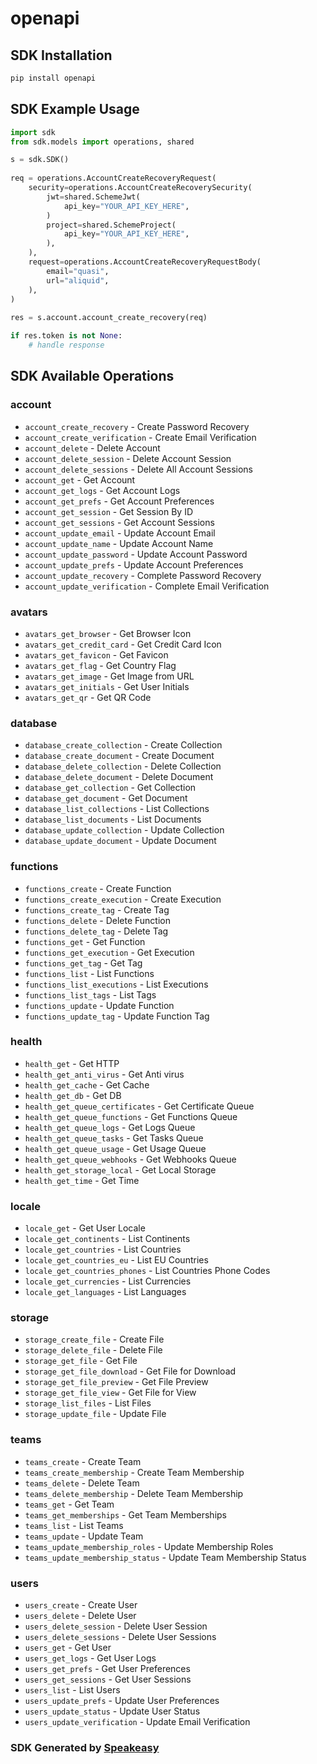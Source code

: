 # openapi

<!-- Start SDK Installation -->
## SDK Installation

```bash
pip install openapi
```
<!-- End SDK Installation -->

<!-- Start SDK Example Usage -->
## SDK Example Usage

```python
import sdk
from sdk.models import operations, shared

s = sdk.SDK()
    
req = operations.AccountCreateRecoveryRequest(
    security=operations.AccountCreateRecoverySecurity(
        jwt=shared.SchemeJwt(
            api_key="YOUR_API_KEY_HERE",
        )
        project=shared.SchemeProject(
            api_key="YOUR_API_KEY_HERE",
        ),
    ),
    request=operations.AccountCreateRecoveryRequestBody(
        email="quasi",
        url="aliquid",
    ),
)
    
res = s.account.account_create_recovery(req)

if res.token is not None:
    # handle response
```
<!-- End SDK Example Usage -->

<!-- Start SDK Available Operations -->
## SDK Available Operations

### account

* `account_create_recovery` - Create Password Recovery
* `account_create_verification` - Create Email Verification
* `account_delete` - Delete Account
* `account_delete_session` - Delete Account Session
* `account_delete_sessions` - Delete All Account Sessions
* `account_get` - Get Account
* `account_get_logs` - Get Account Logs
* `account_get_prefs` - Get Account Preferences
* `account_get_session` - Get Session By ID
* `account_get_sessions` - Get Account Sessions
* `account_update_email` - Update Account Email
* `account_update_name` - Update Account Name
* `account_update_password` - Update Account Password
* `account_update_prefs` - Update Account Preferences
* `account_update_recovery` - Complete Password Recovery
* `account_update_verification` - Complete Email Verification

### avatars

* `avatars_get_browser` - Get Browser Icon
* `avatars_get_credit_card` - Get Credit Card Icon
* `avatars_get_favicon` - Get Favicon
* `avatars_get_flag` - Get Country Flag
* `avatars_get_image` - Get Image from URL
* `avatars_get_initials` - Get User Initials
* `avatars_get_qr` - Get QR Code

### database

* `database_create_collection` - Create Collection
* `database_create_document` - Create Document
* `database_delete_collection` - Delete Collection
* `database_delete_document` - Delete Document
* `database_get_collection` - Get Collection
* `database_get_document` - Get Document
* `database_list_collections` - List Collections
* `database_list_documents` - List Documents
* `database_update_collection` - Update Collection
* `database_update_document` - Update Document

### functions

* `functions_create` - Create Function
* `functions_create_execution` - Create Execution
* `functions_create_tag` - Create Tag
* `functions_delete` - Delete Function
* `functions_delete_tag` - Delete Tag
* `functions_get` - Get Function
* `functions_get_execution` - Get Execution
* `functions_get_tag` - Get Tag
* `functions_list` - List Functions
* `functions_list_executions` - List Executions
* `functions_list_tags` - List Tags
* `functions_update` - Update Function
* `functions_update_tag` - Update Function Tag

### health

* `health_get` - Get HTTP
* `health_get_anti_virus` - Get Anti virus
* `health_get_cache` - Get Cache
* `health_get_db` - Get DB
* `health_get_queue_certificates` - Get Certificate Queue
* `health_get_queue_functions` - Get Functions Queue
* `health_get_queue_logs` - Get Logs Queue
* `health_get_queue_tasks` - Get Tasks Queue
* `health_get_queue_usage` - Get Usage Queue
* `health_get_queue_webhooks` - Get Webhooks Queue
* `health_get_storage_local` - Get Local Storage
* `health_get_time` - Get Time

### locale

* `locale_get` - Get User Locale
* `locale_get_continents` - List Continents
* `locale_get_countries` - List Countries
* `locale_get_countries_eu` - List EU Countries
* `locale_get_countries_phones` - List Countries Phone Codes
* `locale_get_currencies` - List Currencies
* `locale_get_languages` - List Languages

### storage

* `storage_create_file` - Create File
* `storage_delete_file` - Delete File
* `storage_get_file` - Get File
* `storage_get_file_download` - Get File for Download
* `storage_get_file_preview` - Get File Preview
* `storage_get_file_view` - Get File for View
* `storage_list_files` - List Files
* `storage_update_file` - Update File

### teams

* `teams_create` - Create Team
* `teams_create_membership` - Create Team Membership
* `teams_delete` - Delete Team
* `teams_delete_membership` - Delete Team Membership
* `teams_get` - Get Team
* `teams_get_memberships` - Get Team Memberships
* `teams_list` - List Teams
* `teams_update` - Update Team
* `teams_update_membership_roles` - Update Membership Roles
* `teams_update_membership_status` - Update Team Membership Status

### users

* `users_create` - Create User
* `users_delete` - Delete User
* `users_delete_session` - Delete User Session
* `users_delete_sessions` - Delete User Sessions
* `users_get` - Get User
* `users_get_logs` - Get User Logs
* `users_get_prefs` - Get User Preferences
* `users_get_sessions` - Get User Sessions
* `users_list` - List Users
* `users_update_prefs` - Update User Preferences
* `users_update_status` - Update User Status
* `users_update_verification` - Update Email Verification

<!-- End SDK Available Operations -->

### SDK Generated by [Speakeasy](https://docs.speakeasyapi.dev/docs/using-speakeasy/client-sdks)
